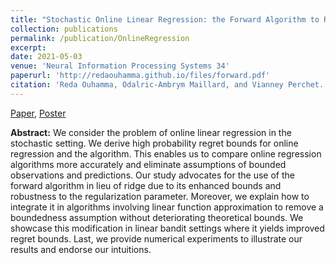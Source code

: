 ```yaml
---
title: "Stochastic Online Linear Regression: the Forward Algorithm to Replace Ridge"
collection: publications
permalink: /publication/OnlineRegression
excerpt: 
date: 2021-05-03
venue: 'Neural Information Processing Systems 34'
paperurl: 'http://redaouhamma.github.io/files/forward.pdf'
citation: 'Reda Ouhamma, Odalric-Ambrym Maillard, and Vianney Perchet. "Stochastic Online Linear Regression: the Forward Algorithm to Replace Ridge." Advances in Neural Information Processing Systems 34 (2021): 24430-24441.'
---
```


[Paper](http://redaouhamma.github.io/files/forward.pdf), [Poster](http://redaouhamma.github.io/files/forwardPoster.pdf)

   **Abstract:** We consider the problem of online linear regression in the stochastic setting. We derive high probability regret bounds for online regression and the algorithm. This enables us to compare online regression algorithms more accurately and eliminate assumptions of bounded observations and predictions. Our study advocates for the use of the forward algorithm in lieu of ridge due to its enhanced bounds and robustness to the regularization parameter. Moreover, we explain how to integrate it in algorithms involving linear function approximation to remove a boundedness assumption without deteriorating theoretical bounds. We showcase this modification in linear bandit settings where it yields improved regret bounds. Last, we provide numerical experiments to illustrate our results and endorse our intuitions.

